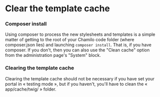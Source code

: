 # Clear the template cache

### Composer install

Using composer to process the new stylesheets and templates is a simple matter of getting to the 
root of your Chamilo code folder (where composer.json lies) and launching `composer install`. 
That is, if you have composer. If you don't, then you can also use the "Clean cache" option from the
administration page's "System" block.

### Clearing the template cache

Clearing the template cache should not be necessary if you have set your portal in « testing mode »,
but if you haven't, you'll have to clean the « app/cache/twig/ » folder.